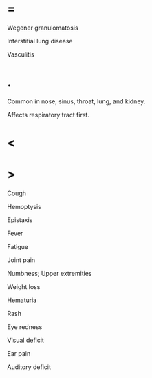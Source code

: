 # =

Wegener granulomatosis

Interstitial lung disease

Vasculitis

# .

Common in nose, sinus, throat, lung, and kidney.

Affects respiratory tract first.

# <

# >

Cough

Hemoptysis

Epistaxis

Fever

Fatigue

Joint pain

Numbness; Upper extremities

Weight loss

Hematuria

Rash

Eye redness

Visual deficit

Ear pain

Auditory deficit
